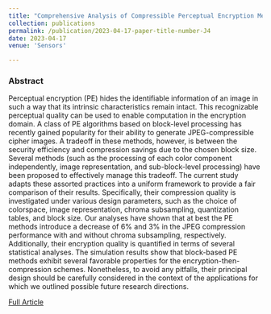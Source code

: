 ```yaml
---
title: "Comprehensive Analysis of Compressible Perceptual Encryption Methods—Compression and Encryption Perspectives"
collection: publications
permalink: /publication/2023-04-17-paper-title-number-J4
date: 2023-04-17
venue: 'Sensors'

---
```

<h3>Abstract</h3>
<p>Perceptual encryption (PE) hides the identifiable information of an image in such a way that its intrinsic characteristics remain intact.
This recognizable perceptual quality can be used to enable computation in the encryption domain. A class of PE algorithms based 
on block-level processing has recently gained popularity for their ability to generate JPEG-compressible cipher images. 
A tradeoff in these methods, however, is between the security efficiency and compression savings due to the chosen block size. 
Several methods (such as the processing of each color component independently, image representation, and sub-block-level processing) 
have been proposed to effectively manage this tradeoff. The current study adapts these assorted practices into a uniform framework to 
provide a fair comparison of their results. Specifically, their compression quality is investigated under various design parameters, 
such as the choice of colorspace, image representation, chroma subsampling, quantization tables, and block size. Our analyses have 
shown that at best the PE methods introduce a decrease of 6% and 3% in the JPEG compression performance with and without chroma 
subsampling, respectively. Additionally, their encryption quality is quantified in terms of several statistical analyses. 
The simulation results show that block-based PE methods exhibit several favorable properties for the encryption-then-compression schemes. 
Nonetheless, to avoid any pitfalls, their principal design should be carefully considered in the context of the applications for 
which we outlined possible future research directions.</p>

[Full Article](https://www.mdpi.com/1424-8220/23/8/4057)